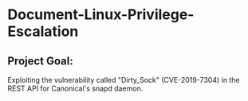 # Document-Linux-Privilege-Escalation
## Project Goal:
Exploiting the vulnerability called "Dirty_Sock" (CVE-2019-7304) in the REST API for Canonical's snapd daemon.
